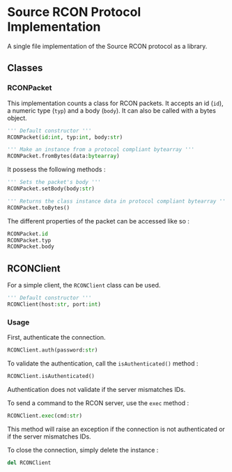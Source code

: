 # Source RCON Protocol Implementation

A single file implementation of the Source RCON protocol as a library.

## Classes

### RCONPacket

This implementation counts a class for RCON packets. It accepts an id (`id`), a numeric type (`typ`) and a body (`body`).
It can also be called with a bytes object.

```python
''' Default constructor '''
RCONPacket(id:int, typ:int, body:str)

''' Make an instance from a protocol compliant bytearray '''
RCONPacket.fromBytes(data:bytearray)
```

It possess the following methods :
```python
''' Sets the packet's body '''
RCONPacket.setBody(body:str)

''' Returns the class instance data in protocol compliant bytearray '''
RCONPacket.toBytes()
```

The different properties of the packet can be accessed like so :
```python
RCONPacket.id
RCONPacket.typ
RCONPacket.body
```

## RCONClient

For a simple client, the `RCONClient` class can be used.
```python
''' Default constructor '''
RCONClient(host:str, port:int)
```

### Usage

First, authenticate the connection.
```python
RCONClient.auth(password:str)
```

To validate the authentication, call the `isAuthenticated()` method :
```python
RCONClient.isAuthenticated()
```
Authentication does not validate if the server mismatches IDs.

To send a command to the RCON server, use the `exec` method :
```python
RCONClient.exec(cmd:str)
```
This method will raise an exception if the connection is not authenticated or if the server mismatches IDs.

To close the connection, simply delete the instance :
```python
del RCONClient
```

